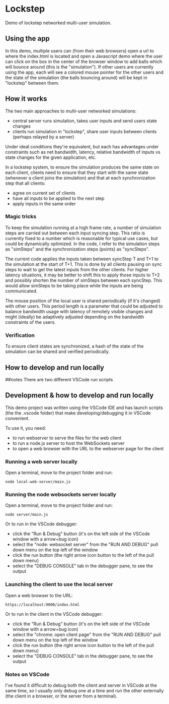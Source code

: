 # Lockstep
Demo of lockstep networked multi-user simulation.

## Using the app
In this demo, multiple users can (from their web browsers) open a url to where the index.html is located and open a Javascript demo where the user can click on the box in the center of the browser window to add balls which will bounce around (this is the "simulation"). If other users are currently using the app, each will see a colored mouse pointer for the other users and the state of the simulation (the balls bouncing around) will be kept in "lockstep" between them.

## How it works
The two main approaches to multi-user networked simulations:
- central server runs simulation, takes user inputs and send users state changes 
- clients run simulation in "lockstep", share user inputs between clients (perhaps relayed by a server)

Under ideal conditions they're equivalent, but each has advantages under constraints such as net bandwidth, latency, relative bandwidth of inputs vs state changes for the given application, etc.

In a lockstep system, to ensure the simulation produces the same state on each client, clients need to ensure that they start with the same state (whenever a client joins the simulation) and that at each synchronization step that all clients:
- agree on current set of clients
- have all inputs to be applied to the next step
- apply inputs in the same order

### Magic tricks
To keep the simulation running at a high frame rate, a number of simulation steps are carried out between each input syncing step. This ratio is currently fixed to a number which is reasonable for typical use cases, but could be dynamically optimized. In the code, I refer to the simulation steps as "simSteps" and the synchronization steps (points) as "syncSteps".

The current code applies the inputs taken between syncStep T and T+1 to the simulation at the start of T+1. This is done by all clients pausing on sync steps to wait to get the latest inputs from the other clients. For higher latency situations, it may be better to shift this to apply those inputs to T+2 and possibly shorten the number of simSteps between each syncStep. This would allow simSteps to be taking place while the inputs are being communicated.

The mouse position of the local user is shared periodically (if it's changed) with other users. This period length is a parameter that could be adjusted to balance bandwidth usage with latency of remotely visible changes and might (ideally) be adaptively adjusted depending on the bandwidth constraints of the users.

### Verification
To ensure client states are synchronized, a hash of the state of the simulation can be shared and verified periodically.

## How to develop and run locally

##notes
There are two different VSCode run scripts

## Development & how to develop and run locally
This demo project was written using the VSCode IDE and has launch scripts (the the .vscode folder)
that make developing/debugging it in VSCode convenient. 

To use it, you need:
- to run webserver to serve the files for the web client
- to run a node.js server to host the WebSockets server
- to open a web browser with the URL to the webserver page for the client

### Running a web server locally
Open a terminal, move to the project folder and run:

    node local-web-server/main.js

### Running the node websockets server locally
Open a terminal, move to the project folder and run:

    node server/main.js

Or to run in the VSCode debugger:

-  click the "Run & Debug" button 
    (it's on the left side of the VSCode window with a arrow+bug icon)
- select the "node: websocket server" from the "RUN AND DEBUG" pull down menu on the top
    left of the window
- click the run button (the right arrow icon button to the left of the pull down menu)
- select the "DEBUG CONSOLE" tab in the debugger pane, to see the output

### Launching the client to use the local server

Open a web browser to the URL:

    https://localhost:9000/index.html

Or to run in the client in the VSCode debugger:

-  click the "Run & Debug" button 
    (it's on the left side of the VSCode window with a arrow+bug icon)
- select the "chrome: open client page" from the "RUN AND DEBUG" pull down menu on the top
    left of the window
- click the run button (the right arrow icon button to the left of the pull down menu)
- select the "DEBUG CONSOLE" tab in the debugger pane, to see the output

### Notes on VSCode
I've found it difficult to debug both the client and server in VSCode at the same time, 
so I usually only debug one at a time and run the other externally 
(the client in a browser, or the server from a terminal). 

